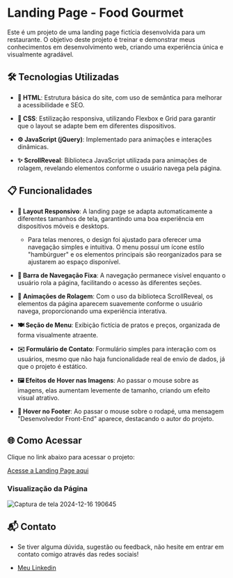 # Landing Page - Food Gourmet

Este é um projeto de uma landing page fictícia desenvolvida para um restaurante. O objetivo deste projeto é treinar e demonstrar meus conhecimentos em desenvolvimento web, criando uma experiência única e visualmente agradável.

## 🛠️ Tecnologias Utilizadas

- **📄 HTML**: Estrutura básica do site, com uso de semântica para melhorar a acessibilidade e SEO.
  
- **🎨 CSS**: Estilização responsiva, utilizando Flexbox e Grid para garantir que o layout se adapte bem em diferentes dispositivos.
 
- **⚙️ JavaScript (jQuery)**: Implementado para animações e interações dinâmicas.
  
- **✨ ScrollReveal**: Biblioteca JavaScript utilizada para animações de rolagem, revelando elementos conforme o usuário navega pela página.

## 📋 Funcionalidades

- **📱 Layout Responsivo**: A landing page se adapta automaticamente a diferentes tamanhos de tela, garantindo uma boa experiência em dispositivos móveis e desktops.
  - Para telas menores, o design foi ajustado para oferecer uma navegação simples e intuitiva. O menu possuí um ícone estilo "hambúrguer" e os elementos principais são reorganizados para se ajustarem ao espaço disponível.
    
- **📌 Barra de Navegação Fixa**: A navegação permanece visível enquanto o usuário rola a página, facilitando o acesso às diferentes seções.
  
- **🎥 Animações de Rolagem**: Com o uso da biblioteca ScrollReveal, os elementos da página aparecem suavemente conforme o usuário navega, proporcionando uma experiência interativa.
  
- **🍽️ Seção de Menu**: Exibição fictícia de pratos e preços, organizada de forma visualmente atraente.
  
- **✉️ Formulário de Contato**: Formulário simples para interação com os usuários, mesmo que não haja funcionalidade real de envio de dados, já que o projeto é estático.
  
- **🖼️ Efeitos de Hover nas Imagens**: Ao passar o mouse sobre as imagens, elas aumentam levemente de tamanho, criando um efeito visual atrativo.
  
- **📜 Hover no Footer**: Ao passar o mouse sobre o rodapé, uma mensagem "Desenvolvedor Front-End" aparece, destacando o autor do projeto.

## 🌐 Como Acessar

Clique no link abaixo para acessar o projeto:

[ Acesse a Landing Page aqui](https://food-gourmet.vercel.app/)

### Visualização da Página

![Captura de tela 2024-12-16 190645](https://github.com/user-attachments/assets/68adc07b-aec3-4fec-bd5e-dca12871704b)

## 📬 Contato
- Se tiver alguma dúvida, sugestão ou feedback, não hesite em entrar em contato comigo através das redes sociais!

- [Meu Linkedin](https://www.linkedin.com/in/thurmoreira/)
